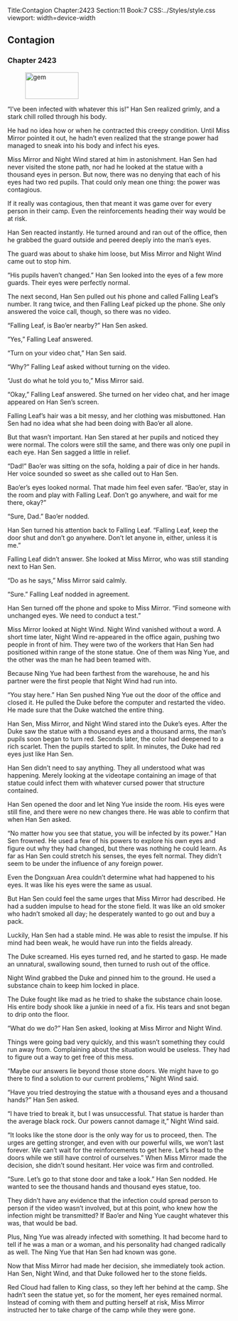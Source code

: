 Title:Contagion 
Chapter:2423 
Section:11 
Book:7 
CSS:../Styles/style.css 
viewport: width=device-width
  
## Contagion
### Chapter 2423
  
<figure>
	<img src="../Images/gem.gif" alt="gem" id="gem" width="120" height="60" />
</figure>
  

  
“I’ve been infected with whatever this is!” Han Sen realized grimly, and a stark chill rolled through his body.

He had no idea how or when he contracted this creepy condition. Until Miss Mirror pointed it out, he hadn’t even realized that the strange power had managed to sneak into his body and infect his eyes.

Miss Mirror and Night Wind stared at him in astonishment. Han Sen had never visited the stone path, nor had he looked at the statue with a thousand eyes in person. But now, there was no denying that each of his eyes had two red pupils. That could only mean one thing: the power was contagious.

If it really was contagious, then that meant it was game over for every person in their camp. Even the reinforcements heading their way would be at risk.

Han Sen reacted instantly. He turned around and ran out of the office, then he grabbed the guard outside and peered deeply into the man’s eyes.

The guard was about to shake him loose, but Miss Mirror and Night Wind came out to stop him.

“His pupils haven’t changed.” Han Sen looked into the eyes of a few more guards. Their eyes were perfectly normal.

The next second, Han Sen pulled out his phone and called Falling Leaf’s number. It rang twice, and then Falling Leaf picked up the phone. She only answered the voice call, though, so there was no video.

“Falling Leaf, is Bao’er nearby?” Han Sen asked.

“Yes,” Falling Leaf answered.

“Turn on your video chat,” Han Sen said.

“Why?” Falling Leaf asked without turning on the video.

“Just do what he told you to,” Miss Mirror said.

“Okay,” Falling Leaf answered. She turned on her video chat, and her image appeared on Han Sen’s screen.

Falling Leaf’s hair was a bit messy, and her clothing was misbuttoned. Han Sen had no idea what she had been doing with Bao’er all alone.

But that wasn’t important. Han Sen stared at her pupils and noticed they were normal. The colors were still the same, and there was only one pupil in each eye. Han Sen sagged a little in relief.

“Dad!” Bao’er was sitting on the sofa, holding a pair of dice in her hands. Her voice sounded so sweet as she called out to Han Sen.

Bao’er’s eyes looked normal. That made him feel even safer. “Bao’er, stay in the room and play with Falling Leaf. Don’t go anywhere, and wait for me there, okay?”

“Sure, Dad.” Bao’er nodded.

Han Sen turned his attention back to Falling Leaf. “Falling Leaf, keep the door shut and don’t go anywhere. Don’t let anyone in, either, unless it is me.”

Falling Leaf didn’t answer. She looked at Miss Mirror, who was still standing next to Han Sen.

“Do as he says,” Miss Mirror said calmly.

“Sure.” Falling Leaf nodded in agreement.

Han Sen turned off the phone and spoke to Miss Mirror. “Find someone with unchanged eyes. We need to conduct a test.”

Miss Mirror looked at Night Wind. Night Wind vanished without a word. A short time later, Night Wind re-appeared in the office again, pushing two people in front of him. They were two of the workers that Han Sen had positioned within range of the stone statue. One of them was Ning Yue, and the other was the man he had been teamed with.

Because Ning Yue had been farthest from the warehouse, he and his partner were the first people that Night Wind had run into.

“You stay here.” Han Sen pushed Ning Yue out the door of the office and closed it. He pulled the Duke before the computer and restarted the video. He made sure that the Duke watched the entire thing.

Han Sen, Miss Mirror, and Night Wind stared into the Duke’s eyes. After the Duke saw the statue with a thousand eyes and a thousand arms, the man’s pupils soon began to turn red. Seconds later, the color had deepened to a rich scarlet. Then the pupils started to split. In minutes, the Duke had red eyes just like Han Sen.

Han Sen didn’t need to say anything. They all understood what was happening. Merely looking at the videotape containing an image of that statue could infect them with whatever cursed power that structure contained.

Han Sen opened the door and let Ning Yue inside the room. His eyes were still fine, and there were no new changes there. He was able to confirm that when Han Sen asked.

“No matter how you see that statue, you will be infected by its power.” Han Sen frowned. He used a few of his powers to explore his own eyes and figure out why they had changed, but there was nothing he could learn. As far as Han Sen could stretch his senses, the eyes felt normal. They didn’t seem to be under the influence of any foreign power.

Even the Dongxuan Area couldn’t determine what had happened to his eyes. It was like his eyes were the same as usual.

But Han Sen could feel the same urges that Miss Mirror had described. He had a sudden impulse to head for the stone field. It was like an old smoker who hadn’t smoked all day; he desperately wanted to go out and buy a pack.

Luckily, Han Sen had a stable mind. He was able to resist the impulse. If his mind had been weak, he would have run into the fields already.

The Duke screamed. His eyes turned red, and he started to gasp. He made an unnatural, swallowing sound, then turned to rush out of the office.

Night Wind grabbed the Duke and pinned him to the ground. He used a substance chain to keep him locked in place.

The Duke fought like mad as he tried to shake the substance chain loose. His entire body shook like a junkie in need of a fix. His tears and snot began to drip onto the floor.

“What do we do?” Han Sen asked, looking at Miss Mirror and Night Wind.

Things were going bad very quickly, and this wasn’t something they could run away from. Complaining about the situation would be useless. They had to figure out a way to get free of this mess.

“Maybe our answers lie beyond those stone doors. We might have to go there to find a solution to our current problems,” Night Wind said.

“Have you tried destroying the statue with a thousand eyes and a thousand hands?” Han Sen asked.

“I have tried to break it, but I was unsuccessful. That statue is harder than the average black rock. Our powers cannot damage it,” Night Wind said.

“It looks like the stone door is the only way for us to proceed, then. The urges are getting stronger, and even with our powerful wills, we won’t last forever. We can’t wait for the reinforcements to get here. Let’s head to the doors while we still have control of ourselves.” When Miss Mirror made the decision, she didn’t sound hesitant. Her voice was firm and controlled.

“Sure. Let’s go to that stone door and take a look.” Han Sen nodded. He wanted to see the thousand hands and thousand eyes statue, too.

They didn’t have any evidence that the infection could spread person to person if the video wasn’t involved, but at this point, who knew how the infection might be transmitted? If Bao’er and Ning Yue caught whatever this was, that would be bad.

Plus, Ning Yue was already infected with something. It had become hard to tell if he was a man or a woman, and his personality had changed radically as well. The Ning Yue that Han Sen had known was gone.

Now that Miss Mirror had made her decision, she immediately took action. Han Sen, Night Wind, and that Duke followed her to the stone fields.

Red Cloud had fallen to King class, so they left her behind at the camp. She hadn’t seen the statue yet, so for the moment, her eyes remained normal. Instead of coming with them and putting herself at risk, Miss Mirror instructed her to take charge of the camp while they were gone.